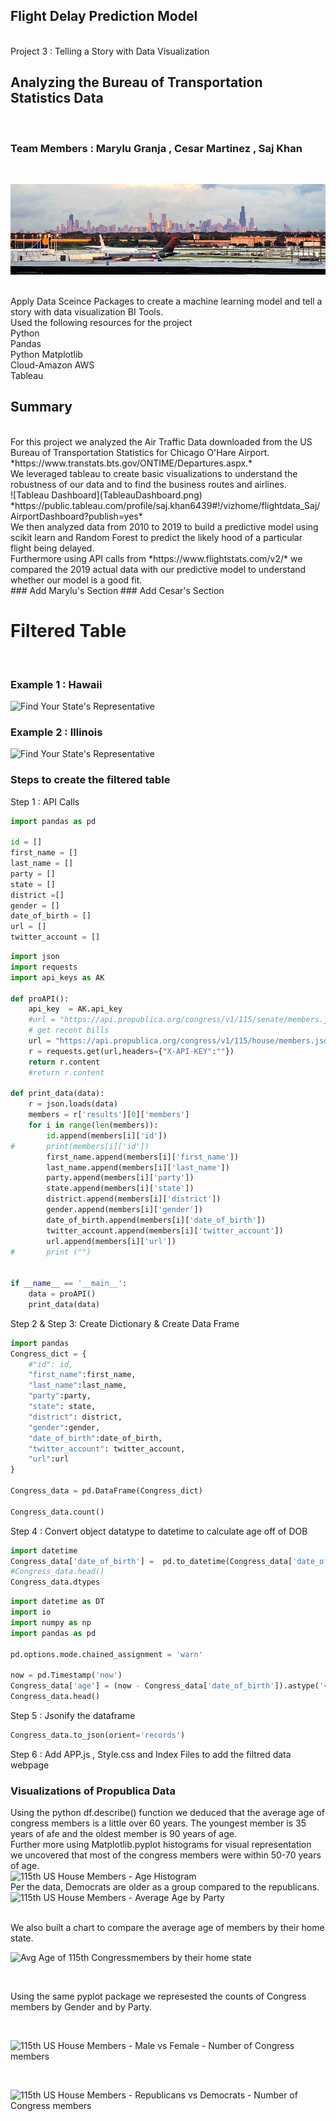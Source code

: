 ## Flight Delay Prediction Model ##
 <br /> Project 3 : Telling a Story with Data Visualization <br />

## Analyzing the Bureau of Transportation Statistics Data ##
 <br />

 ### Team Members : Marylu Granja , Cesar Martinez , Saj Khan 
 
 <br />
 
 ![O'Hare International Airport - ORD](ORD.png)

<br />
Apply Data Sceince Packages to create a machine learning model and tell a story with data visualization BI Tools.
<br />
Used the following resources for the project
<br />
Python
<br />
Pandas 
<br />
Python Matplotlib 
<br />  
Cloud-Amazon AWS
<br />
Tableau
<br />
 
 ## Summary
<br />
For this project we analyzed the Air Traffic Data downloaded from the US Bureau of Transportation Statistics for Chicago O'Hare Airport.
<br />
*https://www.transtats.bts.gov/ONTIME/Departures.aspx.*
<br />
We leveraged tableau to create basic visualizations to understand the robustness of our data and to find the business routes and airlines.
<br />
 ![Tableau Dashboard](TableauDashboard.png)
 <br />
 *https://public.tableau.com/profile/saj.khan6439#!/vizhome/flightdata_Saj/AirportDashboard?publish=yes*
<br />
We then analyzed data from 2010 to 2019 to build a predictive model using scikit learn and Random Forest to predict the likely hood of a particular flight being delayed.
<br />
Furthermore using API calls from *https://www.flightstats.com/v2/* we compared the 2019 actual data with our predictive model to understand whether our model is a good fit.
<br />
### Add Marylu's Section
### Add Cesar's Section 

# Filtered Table
<br />

### Example 1 : Hawaii 

![Find Your State's Representative](Filtered_Table_HI.png)

### Example 2 : Illinois

![Find Your State's Representative](Filtered_Table_IL.png)

### Steps to create the filtered table
Step 1 : API Calls <br />
```python
import pandas as pd

id = []
first_name = []
last_name = []
party = []
state = []
district =[]
gender = []
date_of_birth = []
url = []
twitter_account = []
```
```python
import json
import requests
import api_keys as AK

def proAPI():
	api_key  = AK.api_key 
	#url = "https://api.propublica.org/congress/v1/115/senate/members.json"
	# get recent bills
	url = "https://api.propublica.org/congress/v1/115/house/members.json"
	r = requests.get(url,headers={"X-API-KEY":""})
	return r.content
	#return r.content

def print_data(data):
	r = json.loads(data)
	members = r['results'][0]['members']
	for i in range(len(members)):
		id.append(members[i]['id'])
#		print(members[i]['id'])
		first_name.append(members[i]['first_name'])
		last_name.append(members[i]['last_name'])
		party.append(members[i]['party'])
		state.append(members[i]['state'])
		district.append(members[i]['district'])
		gender.append(members[i]['gender'])
		date_of_birth.append(members[i]['date_of_birth'])
		twitter_account.append(members[i]['twitter_account'])
		url.append(members[i]['url'])
#		print ("")


if __name__ == '__main__':
	data = proAPI()
	print_data(data)
```


Step 2 & Step 3: Create Dictionary & Create Data Frame <br />
```python
import pandas
Congress_dict = {
    #"id": id,
    "first_name":first_name,
    "last_name":last_name, 
    "party":party, 
    "state": state,
    "district": district,
    "gender":gender, 
    "date_of_birth":date_of_birth, 
    "twitter_account": twitter_account,
    "url":url
}

Congress_data = pd.DataFrame(Congress_dict)

Congress_data.count()
```
Step 4 : Convert object datatype to datetime to calculate age off of DOB <br />
```python
import datetime
Congress_data['date_of_birth'] =  pd.to_datetime(Congress_data['date_of_birth'])
#Congress_data.head()
Congress_data.dtypes
```
```python
import datetime as DT
import io
import numpy as np
import pandas as pd

pd.options.mode.chained_assignment = 'warn'

now = pd.Timestamp('now')
Congress_data['age'] = (now - Congress_data['date_of_birth']).astype('<m8[Y]')    # 3
Congress_data.head()
```
Step 5 : Jsonify the dataframe <br />

```python
Congress_data.to_json(orient='records')
```
Step 6 : Add APP.js , Style.css and Index Files to add the filtred data webpage <br />

### Visualizations of Propublica Data
Using the python df.describe() function we deduced that the average age of congress members is a little over 60 years. The youngest member is 35 years of afe and the oldest member is 90 years of age. <br />
Further more using Matplotlib.pyplot histograms for visual representation we uncovered that most of the congress members were within 50-70 years of age. <br />
![115th US House Members - Age Histogram](115th_US_House_Members_Age_Histogram.png)
 <br />
 Per the data, Democrats are older as a group compared to the republicans.
 <br />
![115th US House Members - Average Age by Party](Avg_Age_By_Party.png)

 <br />
 We also built a chart to compare the average age of members by their home state. 
 <br />
 
 ![Avg Age of 115th Congressmembers by their home state](Age_BY_STATE.png)

<br />

Using the same pyplot package we represested the counts of Congress members by Gender and by Party.

<br />

![115th US House Members - Male vs Female - Number of Congress members](Gender.png)

<br />

![115th US House Members - Republicans vs Democrats - Number of Congress members](Party.png)


